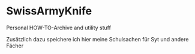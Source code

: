 # SwissArmyKnife
Personal HOW-TO-Archive and utility stuff

Zusätzlich dazu speichere ich hier meine Schulsachen für Syt und andere Fächer